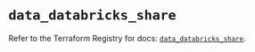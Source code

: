 # `data_databricks_share`

Refer to the Terraform Registry for docs: [`data_databricks_share`](https://registry.terraform.io/providers/databricks/databricks/1.77.0/docs/data-sources/share).
